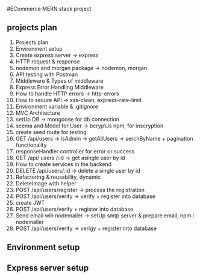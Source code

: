 #ECommerce MERN stack project 

## projects plan

1. Projects plan
2. Environment setup
3. Create express server -> express
4. HTTP request & response
5. nodemon and morgan package  -> nodemon, morgan
5. API testing with Postman
7. Middleware & Types of middleware
8. Express Error Handling Middleware 
9. How to handle HTTP errors  -> http-errors
10. How to secure API -> xss-clean, express-rate-limit
11. Environment variable & .gitignore
12. MVC Architecture
13. setUp DB -> mongoose for db connection
14. scema and Model for User -> bcryptJs npm, for inscryption
15. create seed route for testing 
16. GET /api/users -> isAdmin -> getAllUsers -> serchByName + pagination functionality
17. responseHandler controller for error or success
18. GET /api/ users /:id -> get asingle user by id
19. How to create services in the backend
20. DELETE /api/users/:id -> delete a single user by id
21. Refactoring & reusability, dynamic
22. DeleteImage with helper
23. POST /api/users/register -> process the registration 
23. POST /api/users/verify -> verify + register into database
24. create JWT
25. POST /api/users/verify + register into database
26. Send email wih nodemailer -> setUp smtp server & prepare email, npm i nodemaller
27. POST /api/users/verify -> verigy + register into database



## Environment setup

## Express server setup